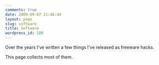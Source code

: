 ```yaml
---
comments: true
date: 2009-09-07 11:46:44
layout: page
slug: software
title: Software
wordpress_id: 180
---
```


Over the years I've written a few things I've released as freeware hacks.

This page collects most of them.
